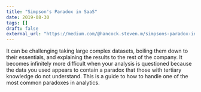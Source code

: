```yaml
---
title: "Simpson's Paradox in SaaS"
date: 2019-08-30
tags: []
draft: false
external_url: "https://medium.com/@hancock.steven.m/simpsons-paradox-in-saas-63393d9128e3"
---
```

It can be challenging taking large complex datasets, boiling them down to their essentials, and explaining the results to the rest of the company. It becomes infinitely more difficult when your analysis is questioned because the data you used appears to contain a paradox that those with tertiary knowledge do not understand. This is a guide to how to handle one of the most common paradoxes in analytics.